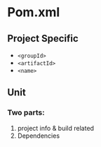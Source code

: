 # Pom.xml

## Project Specific

* `<groupId>`
* `<artifactId>`
* `<name>`

## Unit

### Two parts: 
1. project info & build related
2. Dependencies
